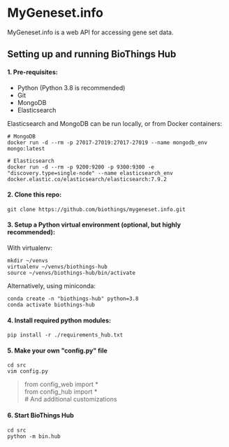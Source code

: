 # MyGeneset.info

MyGeneset.info is a web API for accessing gene set data.

## Setting up and running BioThings Hub


#### 1. Pre-requisites:

- Python (Python 3.8 is recommended)
- Git
- MongoDB
- Elasticsearch

Elasticsearch and MongoDB can be run locally, or from Docker containers:

    # MongoDB
    docker run -d --rm -p 27017-27019:27017-27019 --name mongodb_env mongo:latest

    # Elasticsearch 
    docker run -d --rm -p 9200:9200 -p 9300:9300 -e "discovery.type=single-node" --name elasticsearch_env docker.elastic.co/elasticsearch/elasticsearch:7.9.2

#### 2. Clone this repo:


    git clone https://github.com/biothings/mygeneset.info.git


#### 3. Setup a Python virtual environment (optional, but highly recommended):

With virtualenv:

    mkdir ~/venvs
    virtualenv ~/venvs/biothings-hub
    source ~/venvs/biothings-hub/bin/activate


Alternatively, using miniconda:

    conda create -n "biothings-hub" python=3.8 
    conda activate biothings-hub


#### 4. Install required python modules:


    pip install -r ./requirements_hub.txt


#### 5. Make your own "config.py" file


    cd src
    vim config.py
    
   >from config_web import *  
   >from config_hub import *  
   >&#35; And additional customizations


#### 6. Start BioThings Hub

    cd src
    python -m bin.hub
